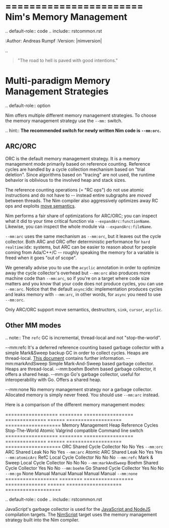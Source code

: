 =======================
Nim's Memory Management
=======================

.. default-role:: code
.. include:: rstcommon.rst

:Author: Andreas Rumpf
:Version: |nimversion|

..


> "The road to hell is paved with good intentions."


Multi-paradigm Memory Management Strategies
===========================================

.. default-role:: option

Nim offers multiple different memory management strategies.
To choose the memory management strategy use the `--mm:` switch.

 .. hint:: **The recommended switch for newly written Nim code is `--mm:orc`.**


ARC/ORC
-------

ORC is the default memory management strategy. It is a memory
management mode primarily based on reference counting. Reference cycles are
handled by a cycle collection mechanism based on "trial deletion".
Since algorithms based on "tracing" are not used, the runtime behavior is oblivious to the involved heap and stack sizes.

The reference counting operations (= "RC ops") do not use atomic instructions and do not have to --
instead entire subgraphs are *moved* between threads. The Nim compiler also aggressively
optimizes away RC ops and exploits [move semantics](destructors.html#move-semantics).

Nim performs a fair share of optimizations for ARC/ORC; you can inspect what it did
to your time critical function via `--expandArc:functionName`. Likewise, you can inspect the whole module via `--expandArc:fileName`.

`--mm:arc` uses the same mechanism as `--mm:orc`, but it leaves out the cycle collector.
Both ARC and ORC offer deterministic performance for `hard realtime`:idx: systems, but
ARC can be easier to reason about for people coming from Ada/C++/C -- roughly speaking
the memory for a variable is freed when it goes "out of scope".

We generally advise you to use the `acyclic` annotation in order to optimize away the
cycle collector's overhead
but `--mm:orc` also produces more machine code than `--mm:arc`, so if you're on a target
where code size matters and you know that your code does not produce cycles, you can
use `--mm:arc`. Notice that the default `async`:idx: implementation produces cycles
and leaks memory with `--mm:arc`, in other words, for `async` you need to use `--mm:orc`.

Only ARC/ORC support move semantics, destructors, `sink`, `cursor`, `acyclic`.


Other MM modes
--------------

.. note:: The `refc` GC is incremental, thread-local and not "stop-the-world".

--mm:refc    It's a deferred reference counting based garbage collector
  with a simple Mark&Sweep backup GC in order to collect cycles.
  Heaps are thread-local. [This document](refc.html) contains further information.
--mm:markAndSweep  Simple Mark-And-Sweep based garbage collector.
  Heaps are thread-local.
--mm:boehm    Boehm based garbage collector, it offers a shared heap.
--mm:go    Go's garbage collector, useful for interoperability with Go.
  Offers a shared heap.

--mm:none    No memory management strategy nor a garbage collector. Allocated memory is
  simply never freed. You should use `--mm:arc` instead.

Here is a comparison of the different memory management modes:

================== ======== ================= ============== ====== =================== ===================
Memory Management  Heap     Reference Cycles  Stop-The-World Atomic Valgrind compatible Command line switch
================== ======== ================= ============== ====== =================== ===================
ORC                Shared   Cycle Collector   No             No     Yes                 `--mm:orc`
ARC                Shared   Leak              No             No     Yes                 `--mm:arc`
Atomic ARC         Shared   Leak              No             Yes    Yes                 `--mm:atomicArc`
RefC               Local    Cycle Collector   No             No     No                  `--mm:refc`
Mark & Sweep       Local    Cycle Collector   No             No     No                  `--mm:markAndSweep`
Boehm              Shared   Cycle Collector   Yes            No     No                  `--mm:boehm`
Go                 Shared   Cycle Collector   Yes            No     No                  `--mm:go`
None               Manual   Manual            Manual         Manual Manual              `--mm:none`
================== ======== ================= ============== ====== =================== ===================

.. default-role:: code
.. include:: rstcommon.rst

JavaScript's garbage collector is used for the [JavaScript and NodeJS](
backends.html#backends-the-javascript-target) compilation targets.
The [NimScript](nims.html) target uses the memory management strategy built into
the Nim compiler.

